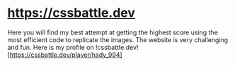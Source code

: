 # https://cssbattle.dev
Here you will find my best attempt at getting the highest score using the most efficient code to replicate the images.
The website is very challenging and fun.
Here is my profile on !cssbattle.dev![https://cssbattle.dev/player/hady_994]
